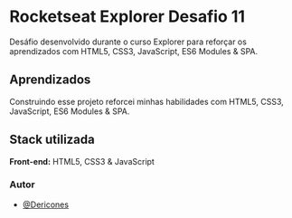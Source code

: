 
# Rocketseat Explorer Desafio 11

Desáfio desenvolvido durante o curso Explorer para reforçar os aprendizados com HTML5, CSS3, JavaScript, ES6 Modules & SPA.


## Aprendizados

Construindo esse projeto reforcei minhas habilidades com HTML5, CSS3, JavaScript, ES6 Modules & SPA.


## Stack utilizada

**Front-end:** HTML5, CSS3 & JavaScript


### Autor

- [@Dericones](https://www.github.com/Dericones)

